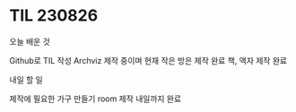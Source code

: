 # TIL 230826

오늘 배운 것

Github로 TIL 작성
Archviz 제작 중이며 현재 작은 방은 제작 완료
책, 액자 제작 완료



내일 할 일

제작에 필요한 가구 만들기
room 제작 내일까지 완료
